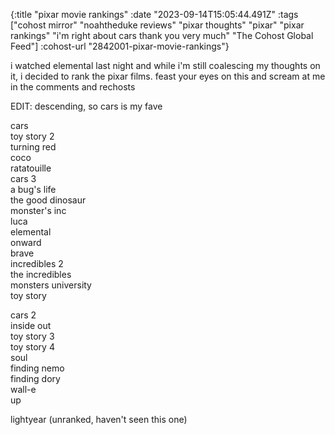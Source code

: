 {:title "pixar movie rankings"
 :date "2023-09-14T15:05:44.491Z"
 :tags ["cohost mirror" "noahtheduke reviews" "pixar thoughts" "pixar" "pixar rankings" "i'm right about cars thank you very much" "The Cohost Global Feed"]
 :cohost-url "2842001-pixar-movie-rankings"}

i watched elemental last night and while i'm still coalescing my thoughts on it, i decided to rank the pixar films. feast your eyes on this and scream at me in the comments and rechosts

EDIT: descending, so cars is my fave

cars  
toy story 2  
turning red  
coco  
ratatouille  
cars 3  
a bug's life  
the good dinosaur  
monster's inc  
luca  
elemental  
onward  
brave  
incredibles 2  
the incredibles  
monsters university  
toy story

cars 2  
inside out  
toy story 3  
toy story 4  
soul  
finding nemo  
finding dory  
wall-e  
up

lightyear (unranked, haven't seen this one)
